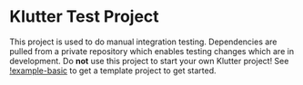 # Klutter Test Project

This project is used to do manual integration testing. Dependencies are pulled from a private repository
which enables testing changes which are in development. Do <b>not</b> use this project to start your 
own Klutter project! See [!example-basic](../example-basic) to get a template project to get started.
